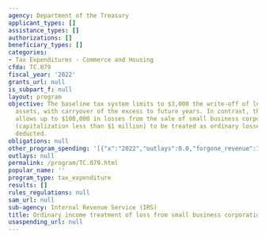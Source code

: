 ```yaml
---
agency: Department of the Treasury
applicant_types: []
assistance_types: []
authorizations: []
beneficiary_types: []
categories:
- Tax Expenditures - Commerce and Housing
cfda: TC.079
fiscal_year: '2022'
grants_url: null
is_subpart_f: null
layout: program
objective: The baseline tax system limits to $3,000 the write-off of losses from capital
  assets, with carryover of the excess to future years. In contrast, the Tax Code
  allows up to $100,000 in losses from the sale of small business corporate stock
  (capitalization less than $1 million) to be treated as ordinary losses and fully
  deducted.
obligations: null
other_program_spending: '[{"x":"2022","outlays":0.0,"forgone_revenue":70000000.0},{"x":"2023","outlays":0.0,"forgone_revenue":70000000.0},{"x":"2024","outlays":0.0,"forgone_revenue":80000000.0}]'
outlays: null
permalink: /program/TC.079.html
popular_name: ''
program_type: tax_expenditure
results: []
rules_regulations: null
sam_url: null
sub-agency: Internal Revenue Service (IRS)
title: Ordinary income treatment of loss from small business corporation stock sale
usaspending_url: null
---
```


